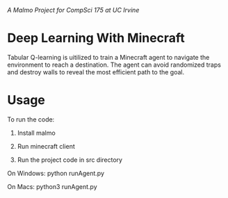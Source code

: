 _A Malmo Project for CompSci 175 at UC Irvine_
# Deep Learning With Minecraft 
Tabular Q-learning is uitilized to train a Minecraft agent to navigate the environment to reach a destination. The agent can avoid randomized traps and destroy walls to reveal the most efficient path to the goal.

# Usage
To run the code:
1) Install malmo

2) Run minecraft client

3) Run the project code in src directory

On Windows: 
python runAgent.py

On Macs:
python3 runAgent.py
